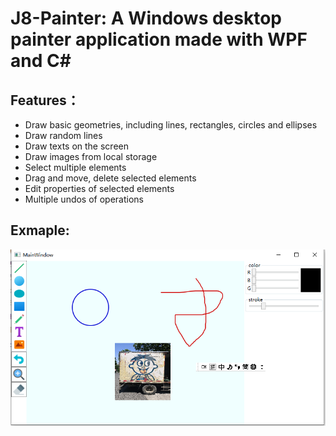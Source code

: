 # J8-Painter: A Windows desktop painter application made with WPF and C#

## Features：

- Draw basic geometries, including lines, rectangles, circles and ellipses
- Draw random lines
- Draw texts on the screen
- Draw images from local storage
- Select multiple elements
- Drag and move, delete selected elements
- Edit properties of selected elements
- Multiple undos of operations

## Exmaple:

![a](a.PNG)
